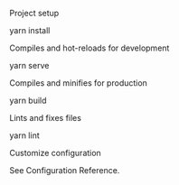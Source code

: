 
Project setup

yarn install

Compiles and hot-reloads for development

yarn serve

Compiles and minifies for production

yarn build

Lints and fixes files

yarn lint

Customize configuration

See Configuration Reference.
